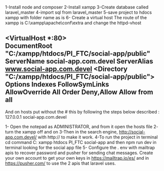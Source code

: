 1-Install node and composer
2-Install xampp
3-Create database called laravel_master
4-import sql from laravel_master
5-save project to hdocs xampp with folder name as is
6- Create a virtual host
The route of the xampp is C:\xampp\apache\conf\extra and change the httpd-vhost
   
<VirtualHost *:80>   
    DocumentRoot "C:/xampp/htdocs/PI_FTC/social-app/public"
    ServerName social-app.com.devel
    ServerAlias www.social-app.com.devel
    <Directory "C:/xampp/htdocs/PI_FTC/social-app/public">
        Options Indexes FollowSymLinks     
        AllowOverride All
        Order Deny,Allow
        Allow from all     
    </Directory> 
</VirtualHost>
--------------------------------------------------------------------------------------
And on hosts put without the # this by following the steps below described : 
127.0.0.1     social-app.com.devel

1- Open the notepad as ADMINISTRATOR, and from it open the hosts file
2- turn the xampp off and on
3-Then in the search engine, http://social-app.com.devel/ with http:// to make it work.
4-To run the project in terminal 
cd command C: xampp htdocs PI_FTC social-app and then npm run dev in terminal looking for the social app file
5- Configure the . env with mailtrap apis to recover password and pusher for sending chat messages. 
Create your own account to get your own keys in https://mailtrap.io/es/ and in https://pusher.com/ to use the 2 apis that laravel uses.

